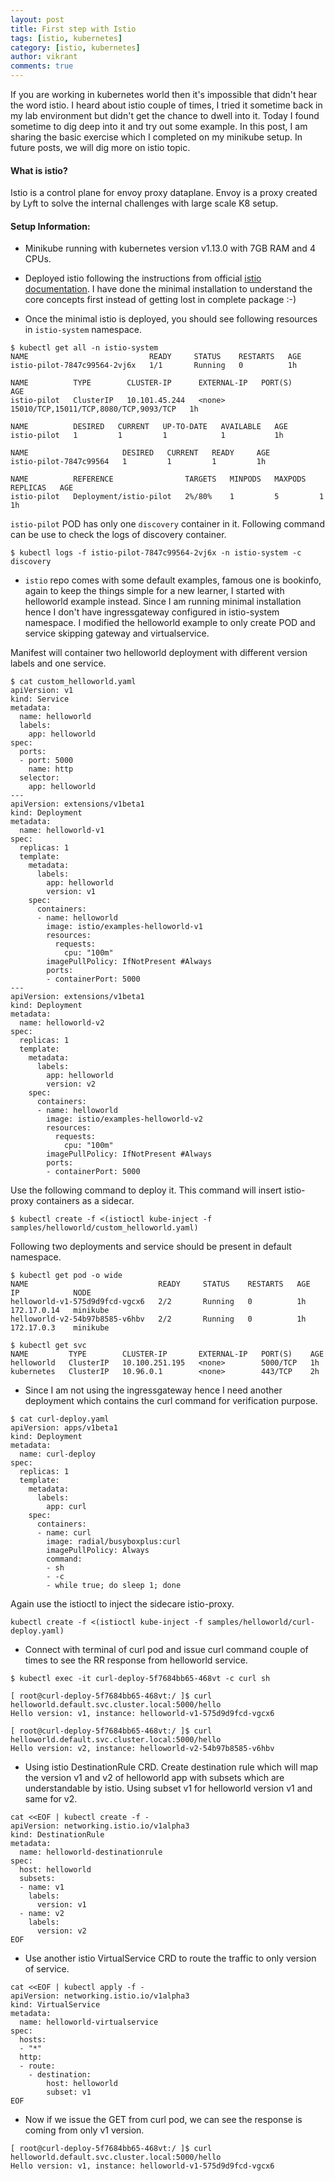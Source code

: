 ```yaml
---
layout: post
title: First step with Istio 
tags: [istio, kubernetes]
category: [istio, kubernetes]
author: vikrant
comments: true
--- 
```


If you are working in kubernetes world then it's impossible that didn't hear the word istio. I heard about istio couple of times, I tried it sometime back in my lab environment but didn't get the chance to dwell into it. Today I found sometime to dig deep into it and try out some example. In this post, I am sharing the basic exercise which I completed on my minikube setup. In future posts, we will dig more on istio topic. 

#### What is istio?

Istio is a control plane for envoy proxy dataplane. Envoy is a proxy created by Lyft to solve the internal challenges with large scale K8 setup. 

#### Setup Information:

- Minikube running with kubernetes version v1.13.0 with 7GB RAM and 4 CPUs.

- Deployed istio following the instructions from official [istio documentation](https://istio.io/docs/setup/kubernetes/minimal-install/). I have done the minimal installation to understand the core concepts first instead of getting lost in complete package :-)

- Once the minimal istio is deployed, you should see following resources in `istio-system` namespace. 

~~~
$ kubectl get all -n istio-system
NAME                           READY     STATUS    RESTARTS   AGE
istio-pilot-7847c99564-2vj6x   1/1       Running   0          1h

NAME          TYPE        CLUSTER-IP      EXTERNAL-IP   PORT(S)                                 AGE
istio-pilot   ClusterIP   10.101.45.244   <none>        15010/TCP,15011/TCP,8080/TCP,9093/TCP   1h

NAME          DESIRED   CURRENT   UP-TO-DATE   AVAILABLE   AGE
istio-pilot   1         1         1            1           1h

NAME                     DESIRED   CURRENT   READY     AGE
istio-pilot-7847c99564   1         1         1         1h

NAME          REFERENCE                TARGETS   MINPODS   MAXPODS   REPLICAS   AGE
istio-pilot   Deployment/istio-pilot   2%/80%    1         5         1          1h
~~~

`istio-pilot` POD has only one `discovery` container in it. Following command can be use to check the logs of discovery container. 

~~~
$ kubectl logs -f istio-pilot-7847c99564-2vj6x -n istio-system -c discovery
~~~

- `istio` repo comes with some default examples, famous one is bookinfo, again to keep the things simple for a new learner, I started with helloworld example instead. Since I am running minimal installation hence I don't have ingressgateway configured in istio-system namespace. I modified the helloworld example to only create POD and service skipping gateway and virtualservice. 

Manifest will container two helloworld deployment with different version labels and one service. 

~~~
$ cat custom_helloworld.yaml
apiVersion: v1
kind: Service
metadata:
  name: helloworld
  labels:
    app: helloworld
spec:
  ports:
  - port: 5000
    name: http
  selector:
    app: helloworld
---
apiVersion: extensions/v1beta1
kind: Deployment
metadata:
  name: helloworld-v1
spec:
  replicas: 1
  template:
    metadata:
      labels:
        app: helloworld
        version: v1
    spec:
      containers:
      - name: helloworld
        image: istio/examples-helloworld-v1
        resources:
          requests:
            cpu: "100m"
        imagePullPolicy: IfNotPresent #Always
        ports:
        - containerPort: 5000
---
apiVersion: extensions/v1beta1
kind: Deployment
metadata:
  name: helloworld-v2
spec:
  replicas: 1
  template:
    metadata:
      labels:
        app: helloworld
        version: v2
    spec:
      containers:
      - name: helloworld
        image: istio/examples-helloworld-v2
        resources:
          requests:
            cpu: "100m"
        imagePullPolicy: IfNotPresent #Always
        ports:
        - containerPort: 5000
~~~

Use the following command to deploy it. This command will insert istio-proxy containers as a sidecar.

~~~
$ kubectl create -f <(istioctl kube-inject -f samples/helloworld/custom_helloworld.yaml)
~~~

Following two deployments and service should be present in default namespace. 

~~~
$ kubectl get pod -o wide
NAME                             READY     STATUS    RESTARTS   AGE       IP            NODE
helloworld-v1-575d9d9fcd-vgcx6   2/2       Running   0          1h        172.17.0.14   minikube
helloworld-v2-54b97b8585-v6hbv   2/2       Running   0          1h        172.17.0.3    minikube

$ kubectl get svc
NAME         TYPE        CLUSTER-IP       EXTERNAL-IP   PORT(S)    AGE
helloworld   ClusterIP   10.100.251.195   <none>        5000/TCP   1h
kubernetes   ClusterIP   10.96.0.1        <none>        443/TCP    2h
~~~

- Since I am not using the ingressgateway hence I need another deployment which contains the curl command for verification purpose. 

~~~
$ cat curl-deploy.yaml
apiVersion: apps/v1beta1
kind: Deployment
metadata:
  name: curl-deploy
spec:
  replicas: 1
  template:
    metadata:
      labels:
        app: curl
    spec:
      containers:
      - name: curl
        image: radial/busyboxplus:curl
        imagePullPolicy: Always
        command:
        - sh
        - -c
        - while true; do sleep 1; done
~~~        

Again use the istioctl to inject the sidecare istio-proxy. 

~~~
kubectl create -f <(istioctl kube-inject -f samples/helloworld/curl-deploy.yaml)
~~~ 

- Connect with terminal of curl pod and issue curl command couple of times to see the RR response from helloworld service. 

~~~
$ kubectl exec -it curl-deploy-5f7684bb65-468vt -c curl sh

[ root@curl-deploy-5f7684bb65-468vt:/ ]$ curl helloworld.default.svc.cluster.local:5000/hello
Hello version: v1, instance: helloworld-v1-575d9d9fcd-vgcx6

[ root@curl-deploy-5f7684bb65-468vt:/ ]$ curl helloworld.default.svc.cluster.local:5000/hello
Hello version: v2, instance: helloworld-v2-54b97b8585-v6hbv
~~~

- Using istio DestinationRule CRD. Create destination rule which will map the version v1 and v2 of helloworld app with subsets which are understandable by istio. Using subset v1 for helloworld version v1 and same for v2.

~~~
cat <<EOF | kubectl create -f -
apiVersion: networking.istio.io/v1alpha3
kind: DestinationRule
metadata:
  name: helloworld-destinationrule
spec:
  host: helloworld
  subsets:
  - name: v1
    labels:
      version: v1
  - name: v2
    labels:
      version: v2
EOF
~~~

- Use another istio VirtualService CRD to route the traffic to only version of service. 

~~~
cat <<EOF | kubectl apply -f -
apiVersion: networking.istio.io/v1alpha3
kind: VirtualService
metadata:
  name: helloworld-virtualservice
spec:
  hosts:
  - "*"
  http:
  - route:
    - destination:
        host: helloworld
        subset: v1
EOF
~~~

- Now if we issue the GET from curl pod, we can see the response is coming from only v1 version. 

~~~
[ root@curl-deploy-5f7684bb65-468vt:/ ]$ curl helloworld.default.svc.cluster.local:5000/hello
Hello version: v1, instance: helloworld-v1-575d9d9fcd-vgcx6
~~~

